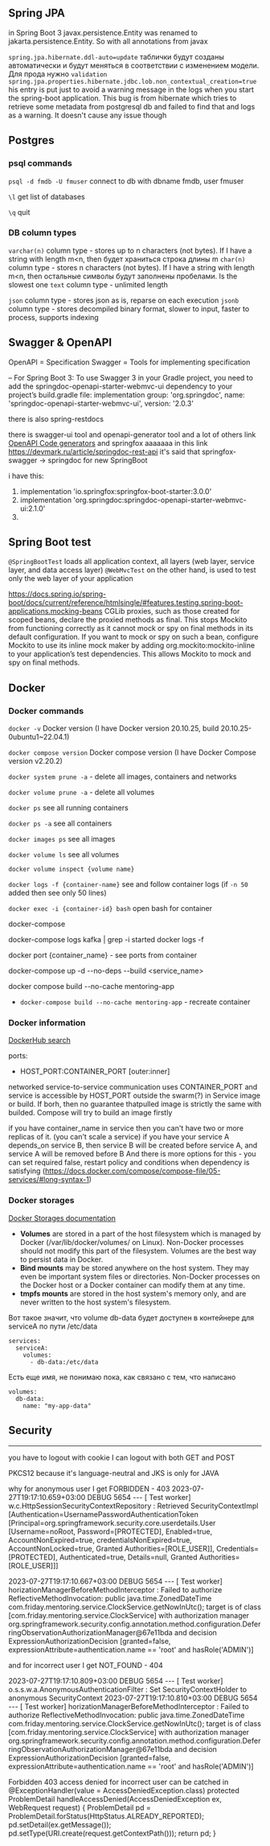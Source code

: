 
## Spring JPA

in Spring Boot 3 javax.persistence.Entity was renamed to jakarta.persistence.Entity. So with all annotations from javax

`spring.jpa.hibernate.ddl-auto=update` таблички будут созданы автоматически и будут меняться в соответствии с изменением модели. Для прода нужно `validation`
`spring.jpa.properties.hibernate.jdbc.lob.non_contextual_creation=true` his entry is put just to avoid a warning message in the logs when you start the spring-boot application. This bug is from hibernate which tries to retrieve some metadata from postgresql db and failed to find that and logs as a warning. It doesn't cause any issue though

## Postgres
### psql commands
`psql -d fmdb -U fmuser` connect to db with dbname fmdb, user fmuser

`\l` get list of databases

`\q` quit

### DB column types

`varchar(n)` column type - stores up to n characters (not bytes). If I have a string with length m<n, then будет храниться строка длины m
`char(n)` column type - stores n characters (not bytes). If I have a string with length m<n, then остальные символы будут заполнены пробелами. Is the slowest one
`text` column type - unlimited length

`json` column type - stores json as is, reparse on each execution
`jsonb` column type - stores decompiled binary format, slower to input, faster to process, supports indexing


## Swagger & OpenAPI
OpenAPI = Specification
Swagger = Tools for implementing specification

– For Spring Boot 3:
To use Swagger 3 in your Gradle project, you need to add the springdoc-openapi-starter-webmvc-ui dependency to your project’s build.gradle file:
implementation group: 'org.springdoc', name: 'springdoc-openapi-starter-webmvc-ui', version: '2.0.3'

there is also spring-restdocs

there is swagger-ui tool and openapi-generator tool and a lot of others link [OpenAPI Code generators](https://tools.openapis.org/categories/code-generators.html )
and springfox aaaaaaa
in this link https://devmark.ru/article/springdoc-rest-api it's said that springfox-swagger -> springdoc for new SpringBoot

i have this:
1. implementation 'io.springfox:springfox-boot-starter:3.0.0'
2. implementation 'org.springdoc:springdoc-openapi-starter-webmvc-ui:2.1.0'
3.

## Spring Boot test
`@SpringBootTest` loads all application context, all layers (web layer, service layer, and data access layer)
`@WebMvcTest` on the other hand, is used to test only the web layer of your application

https://docs.spring.io/spring-boot/docs/current/reference/htmlsingle/#features.testing.spring-boot-applications.mocking-beans
CGLib proxies, such as those created for scoped beans, declare the proxied methods as final.
This stops Mockito from functioning correctly as it cannot mock or spy on final methods in its default configuration.
If you want to mock or spy on such a bean, configure Mockito to use its inline mock maker by adding org.mockito:mockito-inline
to your application’s test dependencies. This allows Mockito to mock and spy on final methods.

## Docker
### Docker commands

`docker -v` Docker version (I have Docker version 20.10.25, build 20.10.25-0ubuntu1~22.04.1)

`docker compose version` Docker compose version (I have Docker Compose version v2.20.2)

`docker system prune -a` - delete all images, containers and networks

`docker volume prune -a` - delete all volumes

`docker ps` see all running containers

`docker ps -a` see all containers

`docker images ps` see all images

`docker volume ls` see all volumes

`docker volume inspect {volume name}` 

`docker logs -f {container-name}` see and follow container logs (if `-n 50` added then see only 50 lines)

`docker exec -i {container-id} bash` open bash for container

docker-compose

docker-compose logs kafka | grep -i started
docker logs -f <container-id>



docker port {container_name} - see ports from container

docker-compose up -d --no-deps --build <service_name>



docker compose build --no-cache mentoring-app
- `docker-compose build --no-cache mentoring-app` - recreate container

### Docker information

[DockerHub search](https://hub.docker.com/search?q=)

ports:
- HOST_PORT:CONTAINER_PORT
  [outer:inner]

networked service-to-service communication uses CONTAINER_PORT and service is accessible by HOST_PORT outside the swarm(?)
in Service image or build. If borh, then no guarantee thatpulled image is strictly the same with builded. Compose will try to build an image firstly

if you have container_name in service then you can't have two or more replicas of it. (you can't scale a service)
if you have your service A depends_on service B, then service B will be created before service A, and service A will be removed before B
And there is more options for this - you can set required false, restart policy and conditions when dependency is satisfying (https://docs.docker.com/compose/compose-file/05-services/#long-syntax-1)

### Docker storages

[Docker Storages documentation](https://docs.docker.com/storage/)

- __Volumes__ are stored in a part of the host filesystem which is managed by Docker (/var/lib/docker/volumes/ on Linux). Non-Docker processes should not modify this part of the filesystem. Volumes are the best way to persist data in Docker.
- __Bind mounts__ may be stored anywhere on the host system. They may even be important system files or directories. Non-Docker processes on the Docker host or a Docker container can modify them at any time.
- __tmpfs mounts__ are stored in the host system's memory only, and are never written to the host system's filesystem.

Вот такое значит, что volume db-data будет доступен в контейнере для serviceA по пути /etc/data
```
services:
  serviceA:
    volumes:
      - db-data:/etc/data
```

Есть еще имя, не понимаю пока, как связано с тем, что написано

```
volumes:
  db-data:
    name: "my-app-data"
```


## Security


------------------
you have to logout with cookie
I can logout with both GET and POST


PKCS12 because it's language-neutral and JKS is only for JAVA

why for anonymous user I get FORBIDDEN - 403
2023-07-27T19:17:10.659+03:00 DEBUG 5654 --- [    Test worker] w.c.HttpSessionSecurityContextRepository :
Retrieved SecurityContextImpl [Authentication=UsernamePasswordAuthenticationToken
[Principal=org.springframework.security.core.userdetails.User [Username=noRoot, Password=[PROTECTED], Enabled=true,
AccountNonExpired=true, credentialsNonExpired=true, AccountNonLocked=true, Granted Authorities=[ROLE_USER]],
Credentials=[PROTECTED], Authenticated=true, Details=null, Granted Authorities=[ROLE_USER]]]

2023-07-27T19:17:10.667+03:00 DEBUG 5654 --- [    Test worker] horizationManagerBeforeMethodInterceptor :
Failed to authorize ReflectiveMethodInvocation: public java.time.ZonedDateTime com.friday.mentoring.service.ClockService.getNowInUtc();
target is of class [com.friday.mentoring.service.ClockService] with authorization manager
org.springframework.security.config.annotation.method.configuration.DeferringObservationAuthorizationManager@67e11bda
and decision ExpressionAuthorizationDecision [granted=false, expressionAttribute=authentication.name == 'root' and hasRole('ADMIN')]

and for incorrect user I get NOT_FOUND - 404

2023-07-27T19:17:10.809+03:00 DEBUG 5654 --- [    Test worker] o.s.s.w.a.AnonymousAuthenticationFilter  :
Set SecurityContextHolder to anonymous SecurityContext
2023-07-27T19:17:10.810+03:00 DEBUG 5654 --- [    Test worker] horizationManagerBeforeMethodInterceptor :
Failed to authorize ReflectiveMethodInvocation: public java.time.ZonedDateTime com.friday.mentoring.service.ClockService.getNowInUtc();
target is of class [com.friday.mentoring.service.ClockService] with authorization manager
org.springframework.security.config.annotation.method.configuration.DeferringObservationAuthorizationManager@67e11bda
and decision ExpressionAuthorizationDecision [granted=false, expressionAttribute=authentication.name == 'root' and hasRole('ADMIN')]

Forbidden 403 access denied for incorrect user can be catched in
@ExceptionHandler(value = AccessDeniedException.class)
protected ProblemDetail handleAccessDenied(AccessDeniedException ex, WebRequest request) {
ProblemDetail pd = ProblemDetail.forStatus(HttpStatus.ALREADY_REPORTED);
pd.setDetail(ex.getMessage());
pd.setType(URI.create(request.getContextPath()));
return pd;
}
